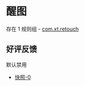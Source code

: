 # 醒图

存在 1 规则组 - [com.xt.retouch](/src/apps/com.xt.retouch.ts)

## 好评反馈

默认禁用

- [快照-0](https://i.gkd.li/i/13062637)
